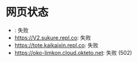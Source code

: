 # 网页状态
- : 失败
- https://V2.sukure.repl.co: 失败
- https://tote.kaikaixin.repl.co: 失败
- https://oko-limkon.cloud.okteto.net: 失败 (502)
